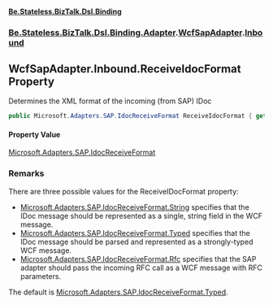 #### [Be.Stateless.BizTalk.Dsl.Binding](README.md 'README')
### [Be.Stateless.BizTalk.Dsl.Binding.Adapter](Be.Stateless.BizTalk.Dsl.Binding.Adapter.md 'Be.Stateless.BizTalk.Dsl.Binding.Adapter').[WcfSapAdapter](WcfSapAdapter.md 'Be.Stateless.BizTalk.Dsl.Binding.Adapter.WcfSapAdapter').[Inbound](WcfSapAdapter.Inbound.md 'Be.Stateless.BizTalk.Dsl.Binding.Adapter.WcfSapAdapter.Inbound')

## WcfSapAdapter.Inbound.ReceiveIdocFormat Property

Determines the XML format of the incoming (from SAP) IDoc

```csharp
public Microsoft.Adapters.SAP.IdocReceiveFormat ReceiveIdocFormat { get; set; }
```

#### Property Value
[Microsoft.Adapters.SAP.IdocReceiveFormat](https://docs.microsoft.com/en-us/dotnet/api/Microsoft.Adapters.SAP.IdocReceiveFormat 'Microsoft.Adapters.SAP.IdocReceiveFormat')

### Remarks
There are three possible values for the ReceiveIDocFormat property:
- [Microsoft.Adapters.SAP.IdocReceiveFormat.String](https://docs.microsoft.com/en-us/dotnet/api/Microsoft.Adapters.SAP.IdocReceiveFormat.String 'Microsoft.Adapters.SAP.IdocReceiveFormat.String') specifies that the IDoc message should be represented as a single, string
              field in the WCF message.
- [Microsoft.Adapters.SAP.IdocReceiveFormat.Typed](https://docs.microsoft.com/en-us/dotnet/api/Microsoft.Adapters.SAP.IdocReceiveFormat.Typed 'Microsoft.Adapters.SAP.IdocReceiveFormat.Typed') specifies that the IDoc message should be parsed and represented as a
              strongly-typed WCF message.
- [Microsoft.Adapters.SAP.IdocReceiveFormat.Rfc](https://docs.microsoft.com/en-us/dotnet/api/Microsoft.Adapters.SAP.IdocReceiveFormat.Rfc 'Microsoft.Adapters.SAP.IdocReceiveFormat.Rfc') specifies that the SAP adapter should pass the incoming RFC call as a WCF
              message with RFC parameters.

The default is [Microsoft.Adapters.SAP.IdocReceiveFormat.Typed](https://docs.microsoft.com/en-us/dotnet/api/Microsoft.Adapters.SAP.IdocReceiveFormat.Typed 'Microsoft.Adapters.SAP.IdocReceiveFormat.Typed').